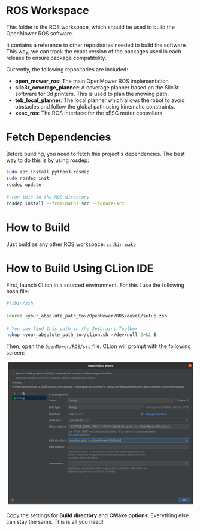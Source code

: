 # ROS Workspace
This folder is the ROS workspace, which should be used to build the OpenMower ROS software.

It contains a reference to other repositories needed to build the software. This way, we can track the exact version of the packages used in each release to ensure package compatibility.



Currently, the following repositories are included:

- **open_mower_ros**: The main OpenMower ROS implementation
- **slic3r_coverage_planner**: A coverage planner based on the Slic3r software for 3d printers. This is used to plan the mowing path.
- **teb_local_planner**: The local planner which allows the robot to avoid obstacles and follow the global path using kinematic constraints.
- **xesc_ros**: The ROS interface for the xESC motor controllers.


# Fetch Dependencies 
Before building, you need to fetch this project's dependencies. The best way to do this is by using rosdep:

```bash
sudo apt install python3-rosdep
sudo rosdep init
rosdep update

# run this in the ROS directory
rosdep install --from-paths src --ignore-src
```


# How to Build

Just build as any other ROS workspace: `catkin make`



# How to Build Using CLion IDE

First, launch CLion in a sourced environment. For this I use the following bash file:

```bash
#!/bin/zsh

source <your_absolute_path_to>/OpenMower/ROS/devel/setup.zsh

# You can find this path in the Jetbrains Toolbox
nohup <your_absolute_path_to>/clion.sh >/dev/null 2>&1 &
```



Then, open the `OpenMower/ROS/src` file. CLion will prompt with the following screen:

![CLion CMake Settings](../img/clion_cmake_settings.png)

Copy the settings for **Build directory** and **CMake options**. Everything else can stay the same. This is all you need!
